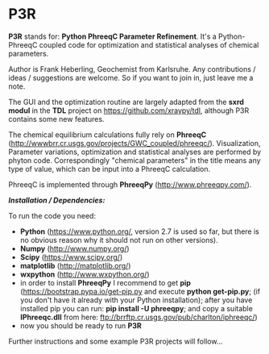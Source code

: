 # P3R
**P3R** stands for: **Python PhreeqC Parameter Refinement**. It's a Python-PhreeqC coupled code for optimization and statistical analyses of chemical parameters. 

Author is Frank Heberling, Geochemist from Karlsruhe. Any contributions / ideas / suggestions are welcome. So if you want to join in, just leave me a note.

The GUI and the optimization routine are largely adapted from the **sxrd modul** in the **TDL** project on https://github.com/xraypy/tdl, although P3R contains some new features.

The chemical equilibrium calculations fully rely on **PhreeqC** (http://wwwbrr.cr.usgs.gov/projects/GWC_coupled/phreeqc/). Visualization, Parameter variations, optimization and statistical analyses are performed by phyton code. Correspondingly "chemical parameters" in the title means any type of value, which can be input into a PhreeqC calculation.

PhreeqC is implemented through **PhreeqPy** (http://www.phreeqpy.com/).

***Installation / Dependencies:***

To run the code you need: 
   *  **Python** (https://www.python.org/,  version 2.7 is used so far, but there is no obvious reason why it should not run on other versions).
   *  **Numpy** (http://www.numpy.org/)
   *  **Scipy** (https://www.scipy.org/)
   *  **matplotlib** (http://matplotlib.org/)
   *  **wxpython** (http://www.wxpython.org/)
   * in order to install **PhreeqPy** I recommend to get **pip** (https://bootstrap.pypa.io/get-pip.py and execute **python get-pip.py**; (if you don't have it already with your Python installation); after you have installed pip you can run: **pip install -U phreeqpy**; and copy a suitable **IPhreeqc.dll** from here: ftp://brrftp.cr.usgs.gov/pub/charlton/iphreeqc/) 
   * now you should be ready to run **P3R**
    
Further instructions and some example P3R projects will follow...


